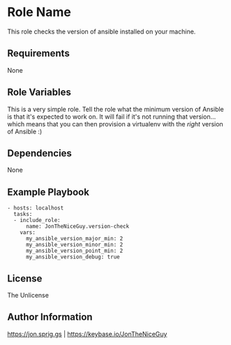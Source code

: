 Role Name
=========

This role checks the version of ansible installed on your machine.

Requirements
------------

None

Role Variables
--------------

This is a very simple role. Tell the role what the minimum version of Ansible is that it's expected to work on. It will fail if it's not running that version... which means that you can then provision a virtualenv with the *right* version of Ansible :)

Dependencies
------------

None

Example Playbook
----------------

    - hosts: localhost
      tasks:
      - include_role:
          name: JonTheNiceGuy.version-check
        vars:
          my_ansible_version_major_min: 2
          my_ansible_version_minor_min: 2
          my_ansible_version_point_min: 2
          my_ansible_version_debug: true

License
-------

The Unlicense

Author Information
------------------

https://jon.sprig.gs | https://keybase.io/JonTheNiceGuy
